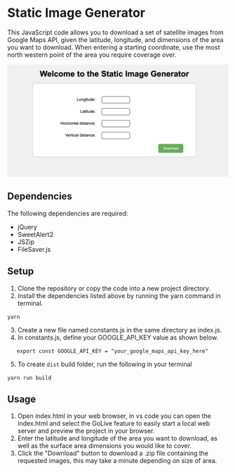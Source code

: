 # Static Image Generator

This JavaScript code allows you to download a set of satellite images from Google Maps API, given the latitude, longitude, and dimensions of the area you want to download. When entering a starting coordinate, use the most north western point of the area you require coverage over.

![a site that has 4 user input fields for coordinates and a button to download images](images/img-gen-preview.png)

## Dependencies

The following dependencies are required:

- jQuery
- SweetAlert2
- JSZip
- FileSaver.js

## Setup

1. Clone the repository or copy the code into a new project directory.
2. Install the dependencies listed above by running the yarn command in terminal.

```
yarn
```

3. Create a new file named constants.js in the same directory as index.js.
4. In constants.js, define your GOOGLE_API_KEY value as shown below.

```
   export const GOOGLE_API_KEY = "your_google_maps_api_key_here"
```

5. To create `dist` build folder, run the following in your terminal

```
yarn run build
```

## Usage

1. Open index.html in your web browser, in vs code you can open the index.html and select the GoLive feature to easily start a local web server and preview the project in your browser.
2. Enter the latitude and longitude of the area you want to download, as well as the surface area dimensions you would like to cover.
3. Click the "Download" button to download a .zip file containing the requested images, this may take a minute depending on size of area.
